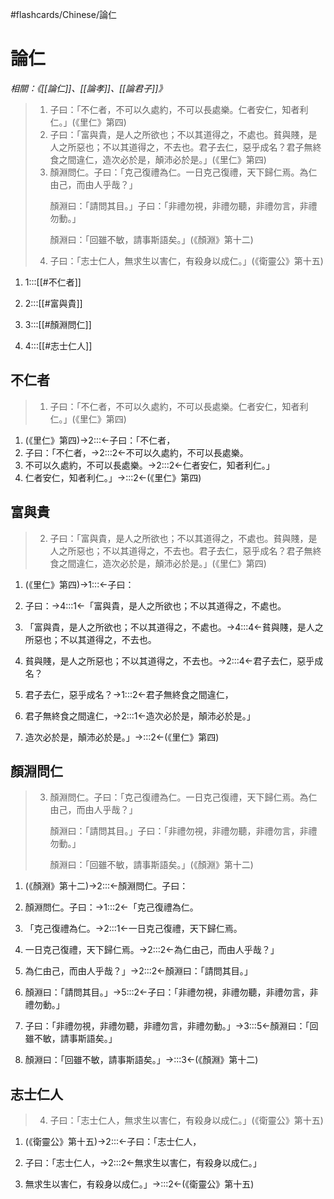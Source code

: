 #flashcards/Chinese/論仁

# 論仁
_相關：《[[論仁]]、[[論孝]]、[[論君子]]》_

> 1. 子曰：「不仁者，不可以久處約，不可以長處樂。仁者安仁，知者利仁。」(《里仁》第四)
> 2. 子曰：「富與貴，是人之所欲也；不以其道得之，不處也。貧與賤，是人之所惡也；不以其道得之，不去也。君子去仁，惡乎成名？君子無終食之間違仁，造次必於是，顛沛必於是。」(《里仁》第四)
> 3. 顏淵問仁。子曰：「克己復禮為仁。一日克己復禮，天下歸仁焉。為仁由己，而由人乎哉？」<p/>顏淵曰：「請問其目。」子曰：「非禮勿視，非禮勿聽，非禮勿言，非禮勿動。」<p/>顏淵曰：「回雖不敏，請事斯語矣。」(《顏淵》第十二)
> 4. 子曰：「志士仁人，無求生以害仁，有殺身以成仁。」(《衛靈公》第十五)
1. 1:::[[#不仁者]]
2. 2:::[[#富與貴]]
3. 3:::[[#顏淵問仁]]

4. 4:::[[#志士仁人]]

## 不仁者
> 1. 子曰：「不仁者，不可以久處約，不可以長處樂。仁者安仁，知者利仁。」(《里仁》第四)
1. (《里仁》第四)→2:::←子曰：「不仁者，
2. 子曰：「不仁者，→2:::2←不可以久處約，不可以長處樂。
3. 不可以久處約，不可以長處樂。→2:::2←仁者安仁，知者利仁。」
4. 仁者安仁，知者利仁。」→:::2←(《里仁》第四)

## 富與貴
> 2. 子曰：「富與貴，是人之所欲也；不以其道得之，不處也。貧與賤，是人之所惡也；不以其道得之，不去也。君子去仁，惡乎成名？君子無終食之間違仁，造次必於是，顛沛必於是。」(《里仁》第四)
1. (《里仁》第四)→1:::←子曰：
2. 子曰：→4:::1←「富與貴，是人之所欲也；不以其道得之，不處也。 

3. 「富與貴，是人之所欲也；不以其道得之，不處也。→4:::4←貧與賤，是人之所惡也；不以其道得之，不去也。
4. 貧與賤，是人之所惡也；不以其道得之，不去也。→2:::4←君子去仁，惡乎成名？
5. 君子去仁，惡乎成名？→1:::2←君子無終食之間違仁，
6. 君子無終食之間違仁，→2:::1←造次必於是，顛沛必於是。」
7. 造次必於是，顛沛必於是。」→:::2←(《里仁》第四)


## 顏淵問仁
> 3. 顏淵問仁。子曰：「克己復禮為仁。一日克己復禮，天下歸仁焉。為仁由己，而由人乎哉？」<p/>顏淵曰：「請問其目。」子曰：「非禮勿視，非禮勿聽，非禮勿言，非禮勿動。」<p/>顏淵曰：「回雖不敏，請事斯語矣。」(《顏淵》第十二)
1. (《顏淵》第十二)→2:::←顏淵問仁。子曰：
2. 顏淵問仁。子曰：→1:::2←「克己復禮為仁。
3. 「克己復禮為仁。→2:::1←一日克己復禮，天下歸仁焉。

4. 一日克己復禮，天下歸仁焉。→2:::2←為仁由己，而由人乎哉？」
5. 為仁由己，而由人乎哉？」→2:::2←顏淵曰：「請問其目。」
6. 顏淵曰：「請問其目。」→5:::2←子曰：「非禮勿視，非禮勿聽，非禮勿言，非禮勿動。」
7. 子曰：「非禮勿視，非禮勿聽，非禮勿言，非禮勿動。」→3:::5←顏淵曰：「回雖不敏，請事斯語矣。」

8. 顏淵曰：「回雖不敏，請事斯語矣。」→:::3←(《顏淵》第十二)


## 志士仁人
> 4. 子曰：「志士仁人，無求生以害仁，有殺身以成仁。」(《衛靈公》第十五)
1. (《衛靈公》第十五)→2:::←子曰：「志士仁人，

2. 子曰：「志士仁人，→2:::2←無求生以害仁，有殺身以成仁。」
3. 無求生以害仁，有殺身以成仁。」→:::2←(《衛靈公》第十五)
